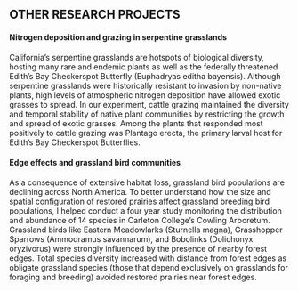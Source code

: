 ## OTHER RESEARCH PROJECTS

#### Nitrogen deposition and grazing in serpentine grasslands

California’s serpentine grasslands are hotspots of biological diversity, hosting many rare and endemic plants as well as the federally threatened Edith’s Bay Checkerspot Butterfly (Euphadryas editha bayensis). Although serpentine grasslands were historically resistant to invasion by non-native plants, high levels of atmospheric nitrogen deposition have allowed exotic grasses to spread. In our experiment, cattle grazing maintained the diversity and temporal stability of native plant communities by restricting the growth and spread of exotic grasses. Among the plants that responded most positively to cattle grazing was Plantago erecta, the primary larval host for Edith’s Bay Checkerspot Butterflies.

#### Edge effects and grassland bird communities

As a consequence of extensive habitat loss, grassland bird populations are declining across North America. To better understand how the size and spatial configuration of restored prairies affect grassland breeding bird populations, I helped conduct a four year study monitoring the distribution and abundance of 14 species in Carleton College’s Cowling Arboretum. Grassland birds like Eastern Meadowlarks (Sturnella magna), Grasshopper Sparrows (Ammodramus savannarum), and Bobolinks (Dolichonyx oryzivorus) were strongly influenced by the presence of nearby forest edges. Total species diversity increased with distance from forest edges as obligate grassland species (those that depend exclusively on grasslands for foraging and breeding) avoided restored prairies near forest edges.
